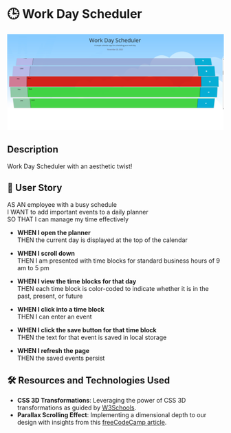 # 🕒 Work Day Scheduler

![My Image](./Assets/Screenshot%202023-11-23%20at%2013-08-22%20Work%20Day%20Scheduler.png "Word Day Scheduler")


## Description
Work Day Scheduler with an aesthetic twist!

## 🚀 User Story
AS AN employee with a busy schedule  
I WANT to add important events to a daily planner  
SO THAT I can manage my time effectively

- **WHEN I open the planner**  
  THEN the current day is displayed at the top of the calendar  

- **WHEN I scroll down**  
  THEN I am presented with time blocks for standard business hours of 9 am to 5 pm

- **WHEN I view the time blocks for that day**  
  THEN each time block is color-coded to indicate whether it is in the past, present, or future

- **WHEN I click into a time block**  
  THEN I can enter an event

- **WHEN I click the save button for that time block**  
  THEN the text for that event is saved in local storage

- **WHEN I refresh the page**  
  THEN the saved events persist

## 🛠️ Resources and Technologies Used
- **CSS 3D Transformations**: Leveraging the power of CSS 3D transformations as guided by [W3Schools](https://www.w3schools.com/css/css3_3dtransforms.asp).
- **Parallax Scrolling Effect**: Implementing a dimensional depth to our design with insights from this [freeCodeCamp article](https://www.freecodecamp.org/news/css-3d-scrolling-on-the-z-axis-92503c3ecf3f/).
